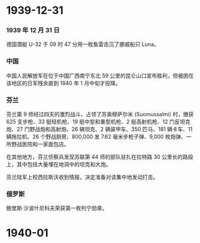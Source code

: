 # 1939-12-31

### 1939 年 12 月 31 日

德国潜艇 U-32 于 09 时 47 分用一枚鱼雷击沉了挪威船只 Luna。

### 中国

中国人民解放军在位于中国广西南宁东北 59
公里的昆仑山口宣布胜利，但被困在该地区的日军残余直到 1940 年 1
月中旬才投降。

### 芬兰

芬兰第 9 师经过四天的激烈战斗，占领了苏奥穆萨尔米 (Suomussalmi) 村，缴获
625 支步枪、33 挺轻机枪、19 挺中型和重型机枪、2 挺高射机枪、12
门反坦克炮、27 门野战炮和高射炮、26 辆坦克、2 辆装甲车、350 匹马、181
辆卡车、11 辆拖拉机、26 个野战厨房、800,000 发 7.62 毫米步枪子弹、9,000
枚炮弹、一所野战医院和一家面包店。

在其他地方，芬兰侦察兵发现苏联第 44 师的部队驻扎在拉特路 30
公里长的路段上，其中包括大量埋在地洞中的坦克和大炮。

芬兰陆军上校西拉斯沃收到情报，决定准备对该集中地发动打击。

### 俄罗斯

鲍里斯·沙波什尼科夫荣获第一枚列宁勋章。

# 1940-01